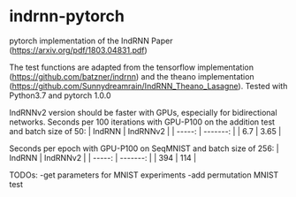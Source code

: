 # indrnn-pytorch
pytorch implementation of the IndRNN Paper (https://arxiv.org/pdf/1803.04831.pdf)

The test functions are adapted from the tensorflow implementation (https://github.com/batzner/indrnn) and the theano implementation (https://github.com/Sunnydreamrain/IndRNN_Theano_Lasagne).
Tested with Python3.7 and pytorch 1.0.0

IndRNNv2 version should be faster with GPUs, especially for bidirectional networks.
Seconds per 100 iterations with GPU-P100 on the addition test and batch size of 50:
| IndRNN | IndRNNv2 |
| -----: | -------: |
|    6.7 |      3.65 |

Seconds per epoch with GPU-P100 on SeqMNIST and batch size of 256:
| IndRNN | IndRNNv2 |
| -----: | -------: |
|    394 |      114 |

TODOs:
-get parameters for MNIST experiments
-add permutation MNIST test
